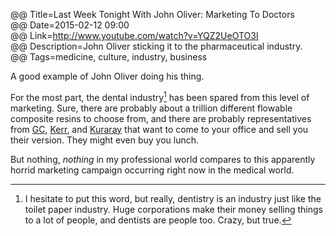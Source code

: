 @@ Title=Last Week Tonight With John Oliver: Marketing To Doctors  
@@ Date=2015-02-12 09:00    
@@ Link=http://www.youtube.com/watch?v=YQZ2UeOTO3I  
@@ Description=John Oliver sticking it to the pharmaceutical industry.  
@@ Tags=medicine, culture, industry, business  

A good example of John Oliver doing his thing. 

For the most part, the dental industry[^1] has been spared from this level of marketing. Sure, there are probably about a trillion different flowable composite resins to choose from, and there are probably representatives from [GC](http://www.gcamerica.com/), [Kerr](http://www.kerrdental.com/kerrdental-composites-2), and [Kuraray](http://kuraraydental.com/) that want to come to your office and sell you their version. They might even buy you lunch. 

But nothing, *nothing* in my professional world compares to this apparently horrid marketing campaign occurring right now in the medical world. 

[^1]: I hesitate to put this word, but really, dentistry is an industry just like the toilet paper industry. Huge corporations make their money selling things to a lot of people, and dentists are people too. Crazy, but true.